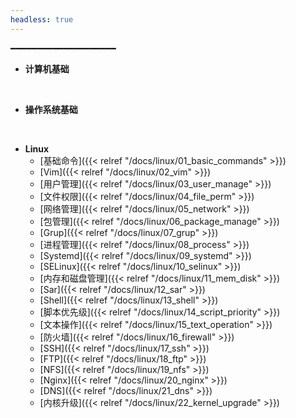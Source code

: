 ```yaml
---
headless: true
---
```


━━━━━━━━━━━━━━━━━━━━

- **计算机基础**
<br />

- **操作系统基础**
<br />

- **Linux**
  - [基础命令]({{< relref "/docs/linux/01_basic_commands" >}})
  - [Vim]({{< relref "/docs/linux/02_vim" >}})
  - [用户管理]({{< relref "/docs/linux/03_user_manage" >}})
  - [文件权限]({{< relref "/docs/linux/04_file_perm" >}})
  - [网络管理]({{< relref "/docs/linux/05_network" >}})
  - [包管理]({{< relref "/docs/linux/06_package_manage" >}})
  - [Grup]({{< relref "/docs/linux/07_grup" >}})
  - [进程管理]({{< relref "/docs/linux/08_process" >}})
  - [Systemd]({{< relref "/docs/linux/09_systemd" >}})
  - [SELinux]({{< relref "/docs/linux/10_selinux" >}})
  - [内存和磁盘管理]({{< relref "/docs/linux/11_mem_disk" >}})
  - [Sar]({{< relref "/docs/linux/12_sar" >}})
  - [Shell]({{< relref "/docs/linux/13_shell" >}})
  - [脚本优先级]({{< relref "/docs/linux/14_script_priority" >}})
  - [文本操作]({{< relref "/docs/linux/15_text_operation" >}})
  - [防火墙]({{< relref "/docs/linux/16_firewall" >}})
  - [SSH]({{< relref "/docs/linux/17_ssh" >}})
  - [FTP]({{< relref "/docs/linux/18_ftp" >}})
  - [NFS]({{< relref "/docs/linux/19_nfs" >}})
  - [Nginx]({{< relref "/docs/linux/20_nginx" >}})
  - [DNS]({{< relref "/docs/linux/21_dns" >}})
  - [内核升级]({{< relref "/docs/linux/22_kernel_upgrade" >}})  
